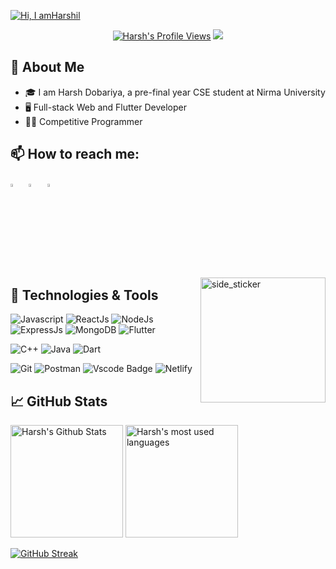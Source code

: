 [<img src="./typing intro.gif" alt="Hi, I amHarshil">](https://github.com/harshil-270/)

<!-- Intro -->
<!-- Hi there! <img src="https://raw.githubusercontent.com/MartinHeinz/MartinHeinz/master/wave.gif" width="30px"> . I am a competitive programmer and full stack web developer.  -->


<!-- Other Stats -->
<p align="center">
<!--   <a href="https://codeforces.com/profile/Harshil_"><img src="https://cp-logo.vercel.app/codeforces/Harshil_"/></a> -->
  <a href="https://github.com/HD1511/"><img src="https://komarev.com/ghpvc/?username=HD1511" alt="Harsh's Profile Views" /></a>
  <a href="https://github.com/HD1511/"><img src="https://img.shields.io/github/followers/HD1511?style=flat&color=red&label=GitHub%20Followers%20"/></a>
</p>

## 📖 About Me
- 🎓 I am Harsh Dobariya, a pre-final year CSE student at Nirma University
- 🖥 Full-stack Web and Flutter Developer
- 👨‍💻 Competitive Programmer 
 
<!-- - Candidate Master @Codeforces [Harshil_](https://codeforces.com/profile/Harshil_) -->


<!-- links to social media icons -->
## 📫 How to reach me:
  
[<img src="https://img.icons8.com/color/48/000000/linkedin.png" width="3.5%"/>](https://www.linkedin.com/in/harsh-dobariya-718908226/) 
&nbsp; <a href="mailto:harshdob937@gmail.com"><img src="https://img.icons8.com/fluent/48/000000/gmail.png" width="3.5%"/></a>
&nbsp; [<img src="https://img.icons8.com/fluent/48/000000/instagram-new.png" width="3.5%"/>](https://www.instagram.com/ll_harsh_dobariya_ll/) 
<!-- &nbsp; [<img src="https://github.com/sciencepal/sciencepal/blob/master/assets/discord-round.svg" width="3.5%"/>](https://discordapp.com/users/693479853822967828/) -->

<!-- Graph GIF -->
<img align="right" width=200px height=200px alt="side_sticker" src="https://media.giphy.com/media/TEnXkcsHrP4YedChhA/giphy.gif" />
  
## 🔧 Technologies & Tools
![Javascript](https://img.shields.io/badge/JavaScript-323330?style=for-the-badge&logo=javascript&logoColor=F7DF1E)
![ReactJs](https://img.shields.io/badge/React-20232A?style=for-the-badge&logo=react&logoColor=61DAFB)
![NodeJs](https://img.shields.io/badge/Node.js-43853D?style=for-the-badge&logo=node.js&logoColor=white)
![ExpressJs](https://img.shields.io/badge/Express.js-404D59?style=for-the-badge)
![MongoDB](https://img.shields.io/badge/MongoDB-white?style=for-the-badge&logo=mongodb&logoColor=4EA94B)
![Flutter](https://img.shields.io/badge/Flutter-20232A?style=for-the-badge&logo=flutter&logoColor=0057E7)
  
![C++](https://img.shields.io/badge/C%2B%2B-00599C?style=for-the-badge&logo=c%2B%2B&logoColor=white)
![Java](https://img.shields.io/badge/Java-ED8B00?style=for-the-badge&logo=java&logoColor=white)
![Dart](https://img.shields.io/badge/dart-323330?style=for-the-badge&logo=dart&logoColor=6AB8B3)

![Git](https://img.shields.io/badge/Git-F05032?style=for-the-badge&logo=git&logoColor=white)
![Postman](https://img.shields.io/badge/Postman-FF6C37?style=for-the-badge&logo=Postman&logoColor=white)
![Vscode Badge](https://img.shields.io/badge/VSCode-0078D4?style=for-the-badge&logo=visual%20studio%20code&logoColor=white)
![Netlify](https://img.shields.io/badge/Netlify-00C7B7?style=for-the-badge&logo=netlify&logoColor=white)
  
## &#x1f4c8; GitHub Stats
  
<span width="100%" stlye="text-align: center;">
  <img src="https://github-readme-stats.vercel.app/api?username=harshil-270&show_icons=true&theme=tokyonight" alt="Harsh's Github Stats" height="180px" />
  <img src="https://github-readme-stats.vercel.app/api/top-langs/?username=harshil-270&layout=compact&theme=tokyonight" alt="Harsh's most used languages" height="180px" />
</span>

[![GitHub Streak](https://streak-stats.demolab.com/?user=DenverCoder1)](https://git.io/streak-stats)
<!--   
<!-- Other Stats -->

<!-- Another version of Github Stats -->
<!-- <a href="https://github.com/harshil-270/harshil-270">
  <img align="center" src="https://github-readme-stats.vercel.app/api/top-langs/?username=harshil-270&hide=shell&title_color=ffffff&text_color=c9cacc&icon_color=2bbc8a&bg_color=1d1f21" />
</a>
<a href="https://github.com/harshil-270/harshil-270">
  <img align="center" src="https://github-readme-stats.vercel.app/api?username=harshil-270&show_icons=true&line_height=27&count_private=true&title_color=ffffff&text_color=c9cacc&icon_color=2bbc8a&bg_color=1d1f21" alt="Harshil's GitHub Stats" />
</a> -->
  
<!-- Github Repo Tabs -->
<!-- <a href="https://github.com/harshil-270/Algorithm-Visualizer">
  <img align="center" src="https://github-readme-stats.vercel.app/api/pin/?username=harshil-270&repo=Algorithm-Visualizer&title_color=ffffff&text_color=c9cacc&icon_color=2bbc8a&bg_color=1d1f21" />
</a>

<a href="https://github.com/harshil-270/ChatApp">
  <img align="center" src="https://github-readme-stats.vercel.app/api/pin/?username=harshil-270&repo=ChatApp&title_color=ffffff&text_color=c9cacc&icon_color=2bbc8a&bg_color=1d1f21" />
</a>  -->


[2]: https://github.com/HD1511
[3]: https://www.linkedin.com/in/harsh-dobariya-718908226/


<!-- Resources -->
<!-- Icons: https://simpleicons.org/ -->
<!-- GitHub Stats: https://github.com/anuraghazra/github-readme-stats -->
<!-- Emojis: https://emojipedia.org/emoji/ -->
<!-- HTML Emojis: https://www.fileformat.info/index.htm -->
<!-- Shields: https://shields.io/ -->
<!-- Awesome GitHub Profile README: https://github.com/abhisheknaiidu/awesome-github-profile-readme -->
<!--

**HD511/HD1511** is a ✨ _special_ ✨ repository because its `README.md` (this file) appears on your GitHub profile.

Here are some ideas to get you started:

- 🔭 I’m currently working on ...
- 🌱 I’m currently learning ...
- 👯 I’m looking to collaborate on ...
- 🤔 I’m looking for help with ...
- 💬 Ask me about ...
- 📫 How to reach me: ...
- 😄 Pronouns: ...
- ⚡ Fun fact: ...
-->
